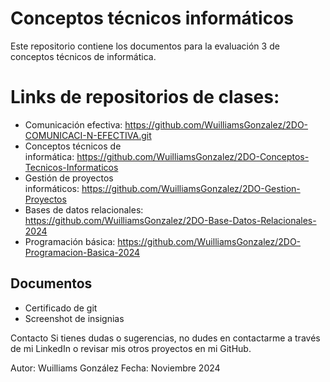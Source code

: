 # Conceptos técnicos informáticos

Este repositorio contiene los documentos para la evaluación 3 de conceptos técnicos de informática.

# Links de repositorios de clases:

- Comunicación efectiva: https://github.com/WuilliamsGonzalez/2DO-COMUNICACI-N-EFECTIVA.git
- Conceptos técnicos de informática: https://github.com/WuilliamsGonzalez/2DO-Conceptos-Tecnicos-Informaticos
- Gestión de proyectos informáticos: https://github.com/WuilliamsGonzalez/2DO-Gestion-Proyectos
- Bases de datos relacionales: https://github.com/WuilliamsGonzalez/2DO-Base-Datos-Relacionales-2024
- Programación básica: https://github.com/WuilliamsGonzalez/2DO-Programacion-Basica-2024

## Documentos
- Certificado de git
- Screenshot de insignias

Contacto Si tienes dudas o sugerencias, no dudes en contactarme a través de mi LinkedIn o revisar mis otros proyectos en mi GitHub.

Autor: Wuilliams González Fecha: Noviembre 2024
